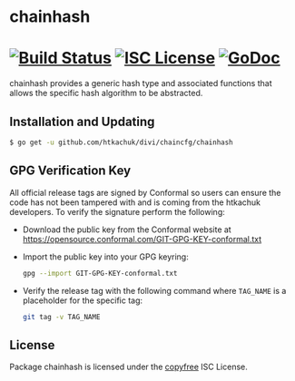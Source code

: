 chainhash
=========

[![Build Status](http://img.shields.io/travis/htkachuk/btcd.svg)](https://travis-ci.org/htkachuk/btcd)
[![ISC License](http://img.shields.io/badge/license-ISC-blue.svg)](http://copyfree.org)
[![GoDoc](https://img.shields.io/badge/godoc-reference-blue.svg)](http://godoc.org/github.com/htkachuk/divi/chaincfg/chainhash)
=======

chainhash provides a generic hash type and associated functions that allows the
specific hash algorithm to be abstracted.

## Installation and Updating

```bash
$ go get -u github.com/htkachuk/divi/chaincfg/chainhash
```

## GPG Verification Key

All official release tags are signed by Conformal so users can ensure the code
has not been tampered with and is coming from the htkachuk developers.  To
verify the signature perform the following:

- Download the public key from the Conformal website at
  https://opensource.conformal.com/GIT-GPG-KEY-conformal.txt

- Import the public key into your GPG keyring:
  ```bash
  gpg --import GIT-GPG-KEY-conformal.txt
  ```

- Verify the release tag with the following command where `TAG_NAME` is a
  placeholder for the specific tag:
  ```bash
  git tag -v TAG_NAME
  ```

## License

Package chainhash is licensed under the [copyfree](http://copyfree.org) ISC
License.
